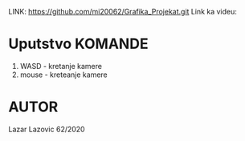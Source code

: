 LINK: https://github.com/mi20062/Grafika_Projekat.git
Link ka videu: 

# Uputstvo KOMANDE
1. WASD - kretanje kamere
2. mouse - kreteanje kamere


# AUTOR
Lazar Lazovic 62/2020
